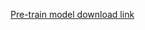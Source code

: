 [Pre-train model download link](https://drive.google.com/file/d/1UrCGU-vdT8F73jHqtNJrTKIdai7kabup/view?usp=sharing)
